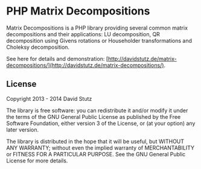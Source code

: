 # PHP Matrix Decompositions

Matrix Decompositions is a PHP library providing several common matrix decompositions and their applications: LU decomposition, QR decomposition using Givens rotations or Householder transformations and Choleksy decomposition.

See here for details and demonstration: [http://davidstutz.de/matrix-decompositions/](http://davidstutz.de/matrix-decompositions/).

## License

Copyright 2013 - 2014 David Stutz

The library is free software: you can redistribute it and/or modify it under the terms of the GNU General Public License as published by the Free Software Foundation, either version 3 of the License, or (at your option) any later version.

The library is distributed in the hope that it will be useful, but WITHOUT ANY WARRANTY; without even the implied warranty of MERCHANTABILITY or FITNESS FOR A PARTICULAR PURPOSE. See the GNU General Public License for more details.